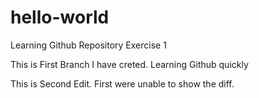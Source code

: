 # hello-world
Learning Github Repository Exercise 1

This is First Branch  I have creted. Learning Github quickly

This is Second Edit. First were unable to show the diff.
